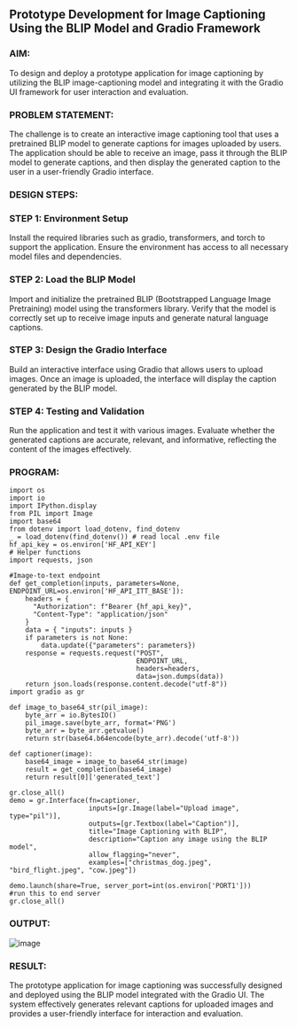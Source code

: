## Prototype Development for Image Captioning Using the BLIP Model and Gradio Framework

### AIM:
To design and deploy a prototype application for image captioning by utilizing the BLIP image-captioning model and integrating it with the Gradio UI framework for user interaction and evaluation.

### PROBLEM STATEMENT:

The challenge is to create an interactive image captioning tool that uses a pretrained BLIP model to generate captions for images uploaded by users. The application should be able to receive an image, pass it through the BLIP model to generate captions, and then display the generated caption to the user in a user-friendly Gradio interface.

### DESIGN STEPS:

### STEP 1: Environment Setup
Install the required libraries such as gradio, transformers, and torch to support the application. Ensure the environment has access to all necessary model files and dependencies.

### STEP 2: Load the BLIP Model
Import and initialize the pretrained BLIP (Bootstrapped Language Image Pretraining) model using the transformers library. Verify that the model is correctly set up to receive image inputs and generate natural language captions.

### STEP 3: Design the Gradio Interface
Build an interactive interface using Gradio that allows users to upload images. Once an image is uploaded, the interface will display the caption generated by the BLIP model.

### STEP 4: Testing and Validation
Run the application and test it with various images. Evaluate whether the generated captions are accurate, relevant, and informative, reflecting the content of the images effectively.

### PROGRAM:
```
import os
import io
import IPython.display
from PIL import Image
import base64 
from dotenv import load_dotenv, find_dotenv
_ = load_dotenv(find_dotenv()) # read local .env file
hf_api_key = os.environ['HF_API_KEY']
# Helper functions
import requests, json

#Image-to-text endpoint
def get_completion(inputs, parameters=None, ENDPOINT_URL=os.environ['HF_API_ITT_BASE']):
    headers = {
      "Authorization": f"Bearer {hf_api_key}",
      "Content-Type": "application/json"
    }
    data = { "inputs": inputs }
    if parameters is not None:
        data.update({"parameters": parameters})
    response = requests.request("POST",
                                ENDPOINT_URL,
                                headers=headers,
                                data=json.dumps(data))
    return json.loads(response.content.decode("utf-8"))
import gradio as gr 

def image_to_base64_str(pil_image):
    byte_arr = io.BytesIO()
    pil_image.save(byte_arr, format='PNG')
    byte_arr = byte_arr.getvalue()
    return str(base64.b64encode(byte_arr).decode('utf-8'))

def captioner(image):
    base64_image = image_to_base64_str(image)
    result = get_completion(base64_image)
    return result[0]['generated_text']

gr.close_all()
demo = gr.Interface(fn=captioner,
                    inputs=[gr.Image(label="Upload image", type="pil")],
                    outputs=[gr.Textbox(label="Caption")],
                    title="Image Captioning with BLIP",
                    description="Caption any image using the BLIP model",
                    allow_flagging="never",
                    examples=["christmas_dog.jpeg", "bird_flight.jpeg", "cow.jpeg"])

demo.launch(share=True, server_port=int(os.environ['PORT1']))
#run this to end server
gr.close_all()
```

### OUTPUT:

![image](https://github.com/user-attachments/assets/f3b71396-1181-419f-a635-dad487f3e917)


### RESULT:
The prototype application for image captioning was successfully designed and deployed using the BLIP model integrated with the Gradio UI. The system effectively generates relevant captions for uploaded images and provides a user-friendly interface for interaction and evaluation.
